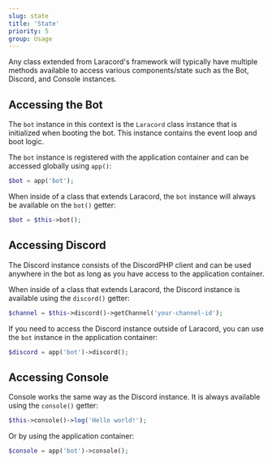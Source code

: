 ```yaml
---
slug: state
title: 'State'
priority: 5
group: Usage
---
```


Any class extended from Laracord's framework will typically have multiple methods available to access various components/state such as the Bot, Discord, and Console instances.

## Accessing the Bot

The `bot` instance in this context is the `Laracord` class instance that is initialized when booting the bot. This instance contains the event loop and boot logic.

The `bot` instance is registered with the application container and can be accessed globally using `app()`:

```php
$bot = app('bot');
```

When inside of a class that extends Laracord, the `bot` instance will always be available on the `bot()` getter:

```php
$bot = $this->bot();
```

## Accessing Discord

The Discord instance consists of the DiscordPHP client and can be used anywhere in the bot as long as you have access to the application container.

When inside of a class that extends Laracord, the Discord instance is available using the `discord()` getter:

```php
$channel = $this->discord()->getChannel('your-channel-id');
```

If you need to access the Discord instance outside of Laracord, you can use the `bot` instance in the application container:

```php
$discord = app('bot')->discord();
```

## Accessing Console

Console works the same way as the Discord instance. It is always available using the `console()` getter:

```php
$this->console()->log('Hello world!');
```

Or by using the application container:

```php
$console = app('bot')->console();
```
